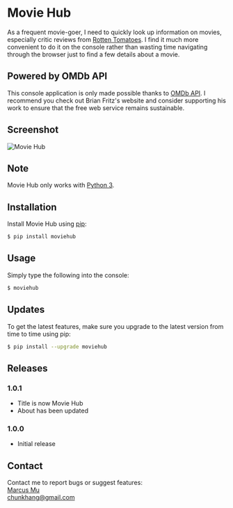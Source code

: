 # Movie Hub
As a frequent movie-goer, I need to quickly look up information on movies, especially critic reviews from [Rotten Tomatoes](https://www.rottentomatoes.com). I find it much more convenient to do it on the console rather than wasting time navigating through the browser just to find a few details about a movie.

## Powered by OMDb API
This console application is only made possible thanks to [OMDb API](http://www.omdbapi.com). I recommend you check out Brian Fritz's website and consider supporting his work to ensure that the free web service remains sustainable.

## Screenshot
![Movie Hub](https://cloud.githubusercontent.com/assets/12708862/23473090/f844e6ce-fee9-11e6-8244-feb55d6851d8.jpg)

## Note
Movie Hub only works with [Python 3](http://www.diveintopython3.net/installing-python.html).

## Installation
Install Movie Hub using [pip](https://pip.pypa.io/en/stable/quickstart/):
```sh
$ pip install moviehub
```

## Usage
Simply type the following into the console:
```sh
$ moviehub
```

## Updates
To get the latest features, make sure you upgrade to the latest version from time to time using pip:
```sh
$ pip install --upgrade moviehub
```

## Releases

### 1.0.1
* Title is now Movie Hub
* About has been updated

### 1.0.0
* Initial release

## Contact
Contact me to report bugs or suggest features: <br />
[Marcus Mu](http://marcusmu.me) <br />
chunkhang@gmail.com
